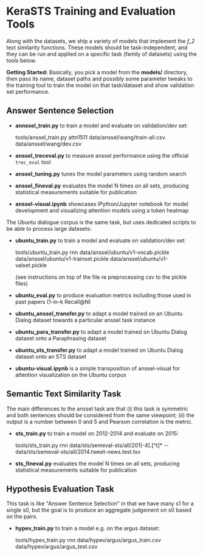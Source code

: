 KeraSTS Training and Evaluation Tools
=====================================

Along with the datasets, we ship a variety of models that implement the *f_2*
text similarity functions.  These models should be task-independent, and they
can be run and applied on a specific task (family of datasets) using the tools
below.

**Getting Started:**
Basically, you pick a model from the **models/** directory, then pass its
name, dataset paths and possibly some parameter tweaks to the training tool
to train the model on that task/dataset and show validation set performance.


Answer Sentence Selection
-------------------------

  * **annssel_train.py** to train a model and evaluate on validation/dev set:

	tools/anssel_train.py attn1511 data/anssel/wang/train-all.csv data/anssel/wang/dev.csv

  * **anssel_treceval.py** to measure anssel performance using the official
    ``trec_eval`` tool

  * **anssel_tuning.py** tunes the model parameters using random search

  * **anssel_fineval.py** evaluates the model N times on all sets, producing
    statistical measurements suitable for publication

  * **anssel-visual.ipynb** showcases IPython/Jupyter notebook for model
    development and visualizing attention models using a token heatmap

The Ubuntu dialogue corpus is the same task, but uses dedicated scripts to be
able to process large datasets:

  * **ubuntu_train.py** to train a model and evaluate on validation/dev set:

	tools/ubuntu_train.py rnn data/anssel/ubuntu/v1-vocab.pickle data/anssel/ubuntu/v1-trainset.pickle data/anssel/ubuntu/v1-valset.pickle

    (see instructions on top of the file re preprocessing csv to the pickle files)

  * **ubuntu_eval.py** to produce evaluation metrics including those used in
    past papers (1-in-k Recall@N)

  * **ubuntu_anssel_transfer.py** to adapt a model trained on an Ubuntu Dialog
    dataset towards a particular anssel task instance

  * **ubuntu_para_transfer.py** to adapt a model trained on Ubuntu Dialog
    dataset onto a Paraphrasing dataset

  * **ubuntu_sts_transfer.py** to adapt a model trained on Ubuntu Dialog
    dataset onto an STS dataset

  * **ubuntu-visual.ipynb** is a simple transposition of anssel-visual for
    attention visualization on the Ubuntu corpus


Semantic Text Similarity Task
-----------------------------

The main differences to the anssel task are that (i) this task is symmetric
and both sentences should be considered from the same viewpoint; (ii) the
output is a number between 0 and 5 and Pearson correlation is the metric.

  * **sts_train.py** to train a model on 2012-2014 and evaluate on 2015:

	tools/sts_train.py rnn data/sts/semeval-sts/all/201[-4].[^t]* -- data/sts/semeval-sts/all/2014.tweet-news.test.tsv

  * **sts_fineval.py** evaluates the model N times on all sets, producing
    statistical measurements suitable for publication


Hypothesis Evaluation Task
--------------------------

This task is like "Answer Sentence Selection" in that we have many s1 for
a single s0, but the goal is to produce an aggregate judgement on s0 based
on the pairs.

  * **hypev_train.py** to train a model e.g. on the argus dataset:

	tools/hypev_train.py rnn data/hypev/argus/argus_train.csv data/hypev/argus/argus_test.csv
